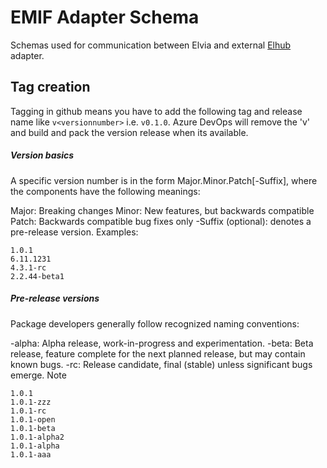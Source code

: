 EMIF Adapter Schema
====================

Schemas used for communication between Elvia and external [Elhub](https://dok.elhub.no/mdok/elhub-messaging-interface-emif) adapter.

## Tag creation
Tagging in github means you have to add the following tag and release name like `v<versionnumber>` i.e. `v0.1.0`. Azure DevOps will remove the 'v' and build and pack the version release when its available.

##### Version basics
A specific version number is in the form Major.Minor.Patch[-Suffix], where the components have the following meanings:

Major: Breaking changes
Minor: New features, but backwards compatible
Patch: Backwards compatible bug fixes only
-Suffix (optional): denotes a pre-release version.
Examples:
```
1.0.1
6.11.1231
4.3.1-rc
2.2.44-beta1
```

##### Pre-release versions

Package developers generally follow recognized naming conventions:

-alpha: Alpha release, work-in-progress and experimentation.
-beta: Beta release, feature complete for the next planned release, but may contain known bugs.
-rc: Release candidate, final (stable) unless significant bugs emerge.
 Note

```
1.0.1
1.0.1-zzz
1.0.1-rc
1.0.1-open
1.0.1-beta
1.0.1-alpha2
1.0.1-alpha
1.0.1-aaa
```
